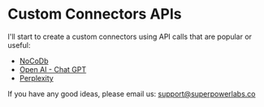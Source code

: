 # Custom Connectors APIs

I'll start to create a custom connectors using API calls that are popular or useful: 
- [NoCoDb](https://nocodb.com/)
- [Open AI - Chat GPT](https://platform.openai.com/docs/overview)
- [Perplexity](https://docs.perplexity.ai/home)

If you have any good ideas, please email us: support@superpowerlabs.co 